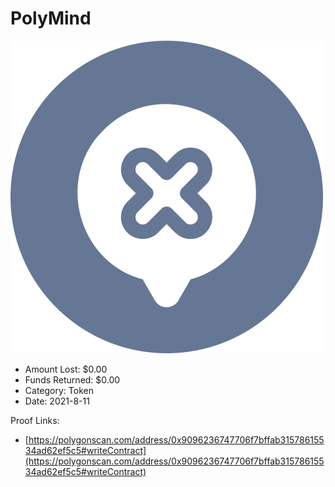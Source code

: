 # PolyMind
![PolyMind](/rektimages/PolyMind.png)
- Amount Lost: $0.00
- Funds Returned: $0.00
- Category: Token
- Date: 2021-8-11



Proof Links:
- [https://polygonscan.com/address/0x9096236747706f7bffab31578615534ad62ef5c5#writeContract](https://polygonscan.com/address/0x9096236747706f7bffab31578615534ad62ef5c5#writeContract)


